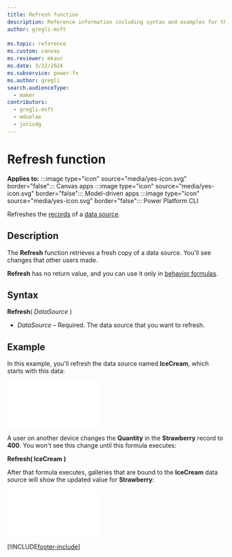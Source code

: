 ```yaml
---
title: Refresh function
description: Reference information including syntax and examples for the Refresh function.
author: gregli-msft

ms.topic: reference
ms.custom: canvas
ms.reviewer: mkaur
ms.date: 3/22/2024
ms.subservice: power-fx
ms.author: gregli
search.audienceType:
  - maker
contributors:
  - gregli-msft
  - mduelae
  - jorisdg
---
```


# Refresh function

**Applies to:** :::image type="icon" source="media/yes-icon.svg" border="false"::: Canvas apps :::image type="icon" source="media/yes-icon.svg" border="false"::: Model-driven apps :::image type="icon" source="media/yes-icon.svg" border="false"::: Power Platform CLI

Refreshes the [records](/power-apps/maker/canvas-apps/working-with-tables#records) of a [data source](/power-apps/maker/canvas-apps/working-with-data-sources).

## Description

The **Refresh** function retrieves a fresh copy of a data source. You'll see changes that other users made.

**Refresh** has no return value, and you can use it only in [behavior formulas](/power-apps/maker/canvas-apps/working-with-formulas-in-depth).

## Syntax

**Refresh**( _DataSource_ )

- _DataSource_ – Required. The data source that you want to refresh.

## Example

In this example, you'll refresh the data source named **IceCream**, which starts with this data:

![IceCream example.](media/function-refresh/icecream.png)

A user on another device changes the **Quantity** in the **Strawberry** record to **400**. You won't see this change until this formula executes:

**Refresh( IceCream )**

After that formula executes, galleries that are bound to the **IceCream** data source will show the updated value for **Strawberry**:

![IceCream after refresh.](media/function-refresh/icecream-after.png)

[!INCLUDE[footer-include](../../includes/footer-banner.md)]
